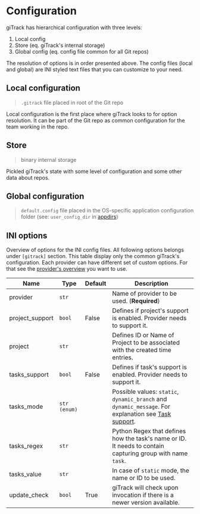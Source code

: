 # Configuration

giTrack has hierarchical configuration with three levels: 

1. Local config 
2. Store (eq. giTrack's internal storage)
3. Global config (eq. config file common for all Git repos)

The resolution of options is in order presented above. 
The config files (local and global) are INI styled text files that you can customize to your need.

## Local configuration

> `.gitrack` file placed in root of the Git repo

Local configuration is the first place where giTrack looks to for option resolution. It can be part of the Git repo
as common configuration for the team working in the repo.

## Store

> binary internal storage

Pickled giTrack's state with some level of configuration and some other data about repos.

## Global configuration

> `default.config` file placed in the OS-specific application configuration folder (see: `user_config_dir` in [appdirs](https://github.com/ActiveState/appdirs))

## INI options

Overview of options for the INI config files. All following options belongs under `[gitrack]` section.
This table display only the common giTrack's configuration. Each provider
can have different set of custom options. For that see the [provider's overview](./providers.md) you want to use.

| Name | Type | Default | Description |
| -----|----- |-------- | ----------- |
| provider | `str` | | Name of provider to be used. (**Required**) |
| project_support | `bool` | False | Defines if project's support is enabled. Provider needs to support it. |
| project | `str` | | Defines ID or Name of Project to be associated with the created time entries. |
| tasks_support | `bool` | False | Defines if task's support is enabled. Provider needs to support it. |
| tasks_mode | `str (enum)` | |  Possible values: `static`, `dynamic_branch` and `dynamic_message`. For explanation see [Task support](./usage.md#task-support). |
| tasks_regex | `str` | | Python Regex that defines how the task's name or ID. It needs to contain capturing group with name `task`. |
| tasks_value | `str` | | In case of `static` mode, the name or ID to be used. |
| update_check | `bool` | True | giTrack will check upon invocation if there is a newer version available. |
